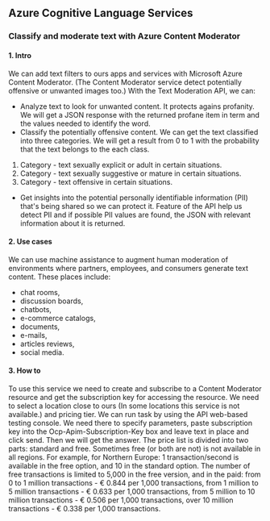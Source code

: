 ## Azure Cognitive Language Services

### Classify and moderate text with Azure Content Moderator

#### 1. Intro
We can add text filters to ours apps and services with Microsoft Azure Content Moderator. 
(The Content Moderator service detect potentially offensive or unwanted images too.)
With the Text Moderation API, we can:
* Analyze text to look for unwanted content. It protects agains profanity. We will get a JSON response with the returned profane item in term and the values needed to identify the word.
* Classify the potentially offensive content. We can get the text classified into three categories. We will get a result from 0 to 1 with the probability that the text belongs to the each class.
1. Category - text  sexually explicit or adult in certain situations.
2. Category - text sexually suggestive or mature in certain situations.
3. Category - text offensive in certain situations.
* Get insights into the potential personally identifiable information (PII) that's being shared so we can protect it. Feature of the API help us detect PII and if possible PII values are found, the JSON with relevant information about it is returned.
    
#### 2. Use cases
We can use machine assistance to augment human moderation of environments where partners, employees, and consumers generate text content. These places include:
* chat rooms,
* discussion boards,
* chatbots,
* e-commerce catalogs,
* documents,
* e-mails,
* articles reviews,
* social media.

#### 3. How to
To use this service we need to create and subscribe to a Content Moderator resource and get the subscription key for accessing the resource. We need to select a location close to ours (In some locations this service is not available.) and pricing tier.
We can run task by using the API web-based testing console. We need there to specify parameters, paste subscription key into the Ocp-Apim-Subscription-Key box and leave text in place and click send. Then we will get the answer.
The price list is divided into two parts: standard and free. Sometimes free (or both are not) is not available in all regions. For example, for Northern Europe: 1 transaction/second is available in the free option, and 10 in the standard option. The number of free transactions is limited to 5,000 in the free version, and in the paid: from 0 to 1 million transactions - € 0.844 per 1,000 transactions, from 1 million to 5 million transactions - € 0.633 per 1,000 transactions, from 5 million to 10 million transactions - € 0.506 per 1,000 transactions, over 10 million transactions - € 0.338 per 1,000 transactions.

